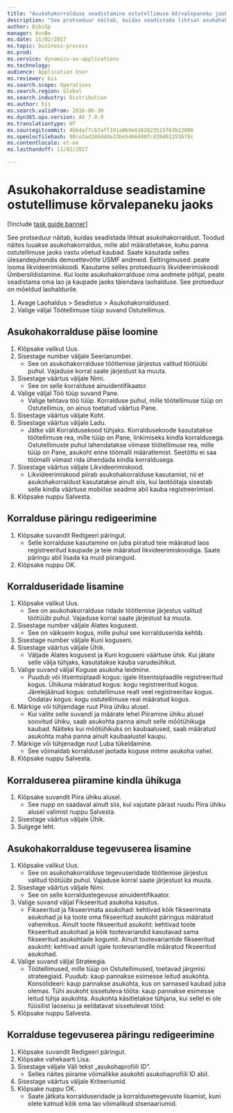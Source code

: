 ```yaml
--- 
title: "Asukohakorralduse seadistamine ostutellimuse kõrvalepaneku jaoks"
description: "See protseduur näitab, kuidas seadistada lihtsat asukohakorraldust."
author: BibiSp
manager: AnnBe
ms.date: 11/02/2017
ms.topic: business-process
ms.prod: 
ms.service: dynamics-ax-applications
ms.technology: 
audience: Application User
ms.reviewer: bis
ms.search.scope: Operations
ms.search.region: Global
ms.search.industry: Distribution
ms.author: bis
ms.search.validFrom: 2016-06-30
ms.dyn365.ops.version: AX 7.0.0
ms.translationtype: HT
ms.sourcegitcommit: 4bb4af7cb7aff101a8b9e6162823515f63b12886
ms.openlocfilehash: 98ce3ad38dddda33be5466490fcd39d81251679c
ms.contentlocale: et-ee
ms.lasthandoff: 11/02/2017

---
```

# <a name="set-up-a-location-directive-for-purchase-order-put-away"></a>Asukohakorralduse seadistamine ostutellimuse kõrvalepaneku jaoks

[!include [task guide banner](../../includes/task-guide-banner.md)]

See protseduur näitab, kuidas seadistada lihtsat asukohakorraldust. Toodud näites luuakse asukohakorraldus, mille abil määratletakse, kuhu panna ostutellimuse jaoks vastu võetud kaubad. Saate kasutada selles ülesandejuhendis demoettevõtte USMF andmeid. Eeltingimused: peate looma likvideerimiskoodi. Kasutame selles protseduuris likvideerimiskoodi Ümbersildistamine. Kui loote asukohakorralduse oma andmete põhjal, peate seadistama oma lao ja kaupade jaoks täiendava laohalduse.  See protseduur on mõeldud laohaldurile.

1. Avage Laohaldus > Seadistus > Asukohakorraldused.
2. Valige väljal Töötellimuse tüüp suvand Ostutellimus.

## <a name="create-a-location-directive-header"></a>Asukohakorralduse päise loomine
1. Klõpsake valikut Uus.
2. Sisestage number väljale Seerianumber.
    * See on asukohakorralduse töötlemise järjestus valitud töötüübi puhul. Vajaduse korral saate järjestust ka muuta.  
3. Sisestage väärtus väljale Nimi.
    * See on selle korralduse ainuidentifikaator.  
4. Valige väljal Töö tüüp suvand Pane.
    * Valige tehtava töö tüüp. Korralduse puhul, mille töötellimuse tüüp on Ostutellimus, on ainus toetatud väärtus Pane.  
5. Sisestage väärtus väljale Koht.
6. Sisestage väärtus väljale Ladu.
    * Jätke väli Korraldusekood tühjaks.  Korraldusekoode kasutatakse töötellimuse rea, mille tüüp on Pane, linkimiseks kindla korraldusega. Ostutellimuste puhul lahendatakse viimase töötellimuse rea, mille tüüp on Pane, asukoht enne töömalli määratlemist. Seetõttu ei saa töömalli viimast rida ühendada kindla korraldusega.   
7. Sisestage väärtus väljale Likvideerimiskood.
    * Likvideerimiskood piirab asukohakorralduse kasutamist, nii et asukohakorraldust kasutatakse ainult siis, kui laotöötaja sisestab selle kindla väärtuse mobiilse seadme abil kauba registreerimisel.  
8. Klõpsake nuppu Salvesta.

## <a name="edit-the-query-for-directive"></a>Korralduse päringu redigeerimine
1. Klõpsake suvandit Redigeeri päringut.
    * Selle korralduse kasutamine on juba piiratud teie määratud laos registreeritud kaupade ja teie määratud likvideerimiskoodiga. Saate päringu abil lisada ka muid piiranguid.  
2. Klõpsake nuppu OK.

## <a name="add-directive-lines"></a>Korralduseridade lisamine
1. Klõpsake valikut Uus.
    * See on asukohakorralduse ridade töötlemise järjestus valitud töötüübi puhul. Vajaduse korral saate järjestust ka muuta.  
2. Sisestage number väljale Alates kogusest.
    * See on väikseim kogus, mille puhul see korralduserida kehtib.  
3. Sisestage number väljale Kuni koguseni.
4. Sisestage väärtus väljale Ühik.
    * Väljade Alates kogusest ja Kuni koguseni väärtuse ühik. Kui jätate selle välja tühjaks, kasutatakse kauba varudeühikut.  
5. Valige suvand väljal Koguse asukoha leidmine.
    * Puudub või litsentsiplaadi kogus: igale litsentsiplaadile registreeritud kogus. Ühikuna määratud kogus: kogu registreeritud kogus. Järelejäänud kogus: ostutellimuse realt veel registreeritav kogus. Oodatav kogus: kogu ostutellimuse real määratud kogus.  
6. Märkige või tühjendage ruut Piira ühiku alusel.
    * Kui valite selle suvandi ja määrate lehel Piiramine ühiku alusel soovitud ühiku, saab asukohta panna ainult selle mõõtühikuga kaubad. Näiteks kui mõõtühikuks on kaubaalused, saab määratud asukohta maha panna ainult kaubaalustel kaupu.  
7. Märkige või tühjenadge ruut Luba tükeldamine.
    * See võimaldab korraldusel jaotada koguse mitme asukoha vahel.  
8. Klõpsake nuppu Salvesta.

## <a name="restrict-the-directive-line-to-a-specific-unit"></a>Korralduserea piiramine kindla ühikuga
1. Klõpsake suvandit Piira ühiku alusel.
    * See nupp on saadaval ainult siis, kui vajutate pärast ruudu Piira ühiku alusel valimist nuppu Salvesta.  
2. Sisestage väärtus väljale Ühik.
3. Sulgege leht.

## <a name="add-a-location-directive-action-line"></a>Asukohakorralduse tegevuserea lisamine
1. Klõpsake valikut Uus.
    * See on asukohakorralduse tegevuseridade töötlemise järjestus valitud töötüübi puhul. Vajaduse korral saate järjestust ka muuta.  
2. Sisestage väärtus väljale Nimi.
    * See on selle korraldustegevuse ainuidentifikaator.  
3. Valige suvand väljal Fikseeritud asukoha kasutus.
    * Fikseeritud ja fikseerimata asukohad: kehtivad kõik fikseerimata asukohad ja ka toote oma fikseeritud asukoht päringus määratud vahemikus.  Ainult toote fikseeritud asukoht: kehtivad toote fikseeritud asukohad ja kõik tootevariandid kasutavad sama fikseeritud asukohtade kogumit. Ainult tootevariantide fikseeritud asukoht: kehtivad ainult igale tootevariandile määratud fikseeritud asukohad.  
4. Valige suvand väljal Strateegia.
    * Töötellimused, mille tüüp on Ostutellimused, toetavad järgmisi strateegiaid. Puudub: kaup pannakse esimesse leitud asukohta. Konsolideeri: kaup pannakse asukohta, kus on sarnased kaubad juba olemas. Tühi asukoht sissetuleva tööta: kaup pannakse esimesse leitud tühja asukohta. Asukohta käsitletakse tühjana, kui sellel ei ole füüsilist laoseisu ja eeldatavat sissetulevat tööd.  
5. Klõpsake nuppu Salvesta.

## <a name="edit-the-query-for-directive-action-line"></a>Korralduse tegevuserea päringu redigeerimine
1. Klõpsake suvandit Redigeeri päringut.
2. Klõpsake vahekaarti Lisa.
3. Sisestage väljale Väli tekst „asukohaprofiili ID”.
    * Selles näites piirame võimalikke asukohti asukohaprofiili ID abil.  
4. Sisestage väärtus väljale Kriteeriumid.
5. Klõpsake nuppu OK.
    * Saate jätkata korralduseridade ja korraldusetegevuste lisamist, kuni olete katnud kõik oma lao võimalikud stsenaariumid.  


